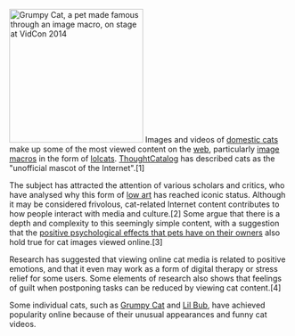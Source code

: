 <img src="Grumpy_Cat_by_Gage_Skidmore.jpg"
title="Grumpy Cat, a pet made famous through an image macro, on stage at VidCon 2014"
width="240"
alt="Grumpy Cat, a pet made famous through an image macro, on stage at VidCon 2014" />
Images and videos of [domestic cats](Cat "wikilink") make up some of the
most viewed content on the [web](World_Wide_Web "wikilink"),
particularly [image macros](image_macro "wikilink") in the form of
[lolcats](lolcat "wikilink").
[ThoughtCatalog](Thought_Catalog "wikilink") has described cats as the
"unofficial mascot of the Internet".[1]

The subject has attracted the attention of various scholars and critics,
who have analysed why this form of [low art](low_culture "wikilink") has
reached iconic status. Although it may be considered frivolous,
cat-related Internet content contributes to how people interact with
media and culture.[2] Some argue that there is a depth and complexity to
this seemingly simple content, with a suggestion that the [positive
psychological effects that pets have on their
owners](Animal-assisted_therapy "wikilink") also hold true for cat
images viewed online.[3]

Research has suggested that viewing online cat media is related to
positive emotions, and that it even may work as a form of digital
therapy or stress relief for some users. Some elements of research also
shows that feelings of guilt when postponing tasks can be reduced by
viewing cat content.[4]

Some individual cats, such as [Grumpy Cat](Grumpy_Cat "wikilink") and
[Lil Bub](Lil_Bub "wikilink"), have achieved popularity online because
of their unusual appearances and funny cat videos.
